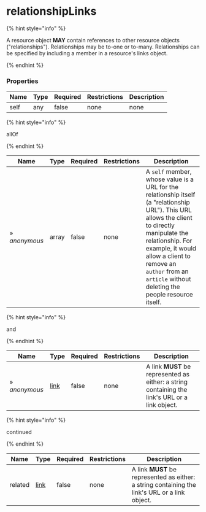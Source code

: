 
# relationshipLinks

{% hint style="info" %}

A resource object **MAY** contain references to other resource objects ("relationships"). Relationships may be to-one or to-many. Relationships can be specified by including a member in a resource's links object.

{% endhint %}

### Properties

|Name|Type|Required|Restrictions|Description|
|---|---|---|---|---|
|self|any|false|none|none|

{% hint style="info" %}

allOf

{% endhint %}

|Name|Type|Required|Restrictions|Description|
|---|---|---|---|---|
|» *anonymous*|array|false|none|A `self` member, whose value is a URL for the relationship itself (a "relationship URL"). This URL allows the client to directly manipulate the relationship. For example, it would allow a client to remove an `author` from an `article` without deleting the people resource itself.|

{% hint style="info" %}

and

{% endhint %}

|Name|Type|Required|Restrictions|Description|
|---|---|---|---|---|
|» *anonymous*|[link](/schema/link)|false|none|A link **MUST** be represented as either: a string containing the link's URL or a link object.|

{% hint style="info" %}

continued

{% endhint %}

|Name|Type|Required|Restrictions|Description|
|---|---|---|---|---|
|related|[link](/schema/link)|false|none|A link **MUST** be represented as either: a string containing the link's URL or a link object.|
